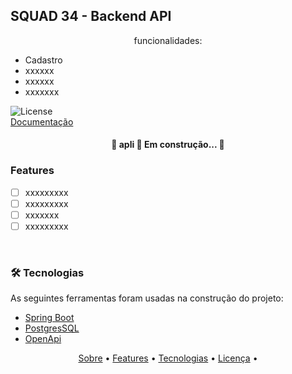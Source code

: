 ## SQUAD 34 - Backend API
<p id="sobre" align="center">funcionalidades: <ul>
    <li>Cadastro </li>
    <li>xxxxxx</li>
    <li>xxxxxx</li>
    <li> xxxxxxx</li>
</ul></p>


   <img alt="License" src="https://img.shields.io/badge/license-MIT-brightgreen">
   <a href="https://github.com/tgmarinho/README-ecoleta/stargazers"> </a>
   <br>
   <a href="https://squad-api-spring.herokuapp.com/swagger-ui/index.html">Documentação</a>
</p>

<h4 align="center"> 
	🚧 apli 🚀 Em construção...  🚧
</h4>

### Features

<p align="center" id="license">  

- [ ] xxxxxxxxx
- [ ] xxxxxxxxx
- [ ] xxxxxxx
- [ ] xxxxxxxxx

<br id="techs">


### 🛠 Tecnologias

As seguintes ferramentas foram usadas na construção do projeto:

- [Spring Boot](https://spring.io/projects/spring-boot)
- [PostgresSQL](https://www.postgresql.org/)
- [OpenApi](https://swagger.io/specification/)




<p align="center">
 <a href="#sobre">Sobre</a> •
 <a href="#license">Features</a> • 
 <a href="#techs">Tecnologias</a> •  
 <a href="#license">Licença</a> • 
</p>